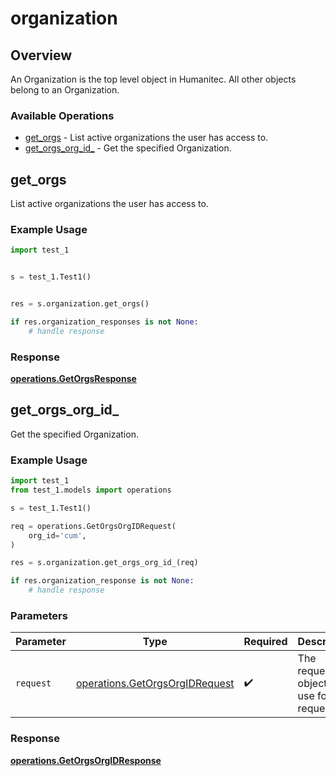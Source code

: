 # organization

## Overview

An Organization is the top level object in Humanitec. All other objects belong to an Organization.
<SchemaDefinition schemaRef="#/components/schemas/OrganizationRequest" />


### Available Operations

* [get_orgs](#get_orgs) - List active organizations the user has access to.
* [get_orgs_org_id_](#get_orgs_org_id_) - Get the specified Organization.

## get_orgs

List active organizations the user has access to.

### Example Usage

```python
import test_1


s = test_1.Test1()


res = s.organization.get_orgs()

if res.organization_responses is not None:
    # handle response
```


### Response

**[operations.GetOrgsResponse](../../models/operations/getorgsresponse.md)**


## get_orgs_org_id_

Get the specified Organization.

### Example Usage

```python
import test_1
from test_1.models import operations

s = test_1.Test1()

req = operations.GetOrgsOrgIDRequest(
    org_id='cum',
)

res = s.organization.get_orgs_org_id_(req)

if res.organization_response is not None:
    # handle response
```

### Parameters

| Parameter                                                                        | Type                                                                             | Required                                                                         | Description                                                                      |
| -------------------------------------------------------------------------------- | -------------------------------------------------------------------------------- | -------------------------------------------------------------------------------- | -------------------------------------------------------------------------------- |
| `request`                                                                        | [operations.GetOrgsOrgIDRequest](../../models/operations/getorgsorgidrequest.md) | :heavy_check_mark:                                                               | The request object to use for the request.                                       |


### Response

**[operations.GetOrgsOrgIDResponse](../../models/operations/getorgsorgidresponse.md)**

